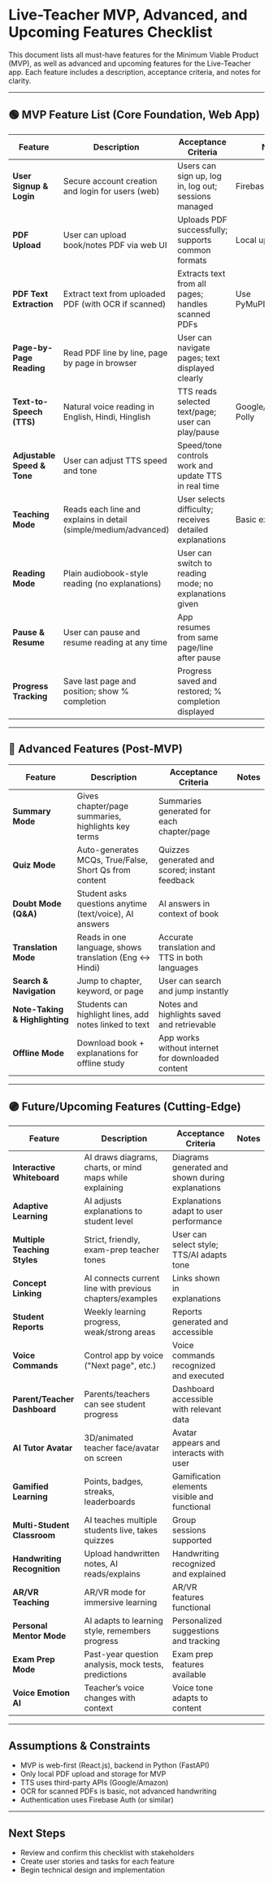 
# Live-Teacher MVP, Advanced, and Upcoming Features Checklist

This document lists all must-have features for the Minimum Viable Product (MVP), as well as advanced and upcoming features for the Live-Teacher app. Each feature includes a description, acceptance criteria, and notes for clarity.

---

## 🟢 MVP Feature List (Core Foundation, Web App)

| Feature                        | Description                                                      | Acceptance Criteria                                      | Notes                |
|------------------------------- |------------------------------------------------------------------|----------------------------------------------------------|----------------------|
| **User Signup & Login**        | Secure account creation and login for users (web)                | Users can sign up, log in, log out; sessions managed     | Firebase Auth        |
| **PDF Upload**                 | User can upload book/notes PDF via web UI                        | Uploads PDF successfully; supports common formats        | Local upload only    |
| **PDF Text Extraction**        | Extract text from uploaded PDF (with OCR if scanned)             | Extracts text from all pages; handles scanned PDFs       | Use PyMuPDF/pdfminer |
| **Page-by-Page Reading**       | Read PDF line by line, page by page in browser                   | User can navigate pages; text displayed clearly          |                      |
| **Text-to-Speech (TTS)**       | Natural voice reading in English, Hindi, Hinglish                | TTS reads selected text/page; user can play/pause        | Google/Amazon Polly  |
| **Adjustable Speed & Tone**    | User can adjust TTS speed and tone                               | Speed/tone controls work and update TTS in real time     |                      |
| **Teaching Mode**              | Reads each line and explains in detail (simple/medium/advanced)  | User selects difficulty; receives detailed explanations  | Basic explanations   |
| **Reading Mode**               | Plain audiobook-style reading (no explanations)                  | User can switch to reading mode; no explanations given   |                      |
| **Pause & Resume**             | User can pause and resume reading at any time                    | App resumes from same page/line after pause              |                      |
| **Progress Tracking**          | Save last page and position; show % completion                   | Progress saved and restored; % completion displayed      |                      |

---

## 🔵 Advanced Features (Post-MVP)

| Feature                        | Description                                                      | Acceptance Criteria                                      | Notes                |
|------------------------------- |------------------------------------------------------------------|----------------------------------------------------------|----------------------|
| **Summary Mode**               | Gives chapter/page summaries, highlights key terms               | Summaries generated for each chapter/page                |                      |
| **Quiz Mode**                  | Auto-generates MCQs, True/False, Short Qs from content           | Quizzes generated and scored; instant feedback           |                      |
| **Doubt Mode (Q&A)**           | Student asks questions anytime (text/voice), AI answers          | AI answers in context of book                            |                      |
| **Translation Mode**           | Reads in one language, shows translation (Eng ↔ Hindi)           | Accurate translation and TTS in both languages           |                      |
| **Search & Navigation**        | Jump to chapter, keyword, or page                                | User can search and jump instantly                       |                      |
| **Note-Taking & Highlighting** | Students can highlight lines, add notes linked to text           | Notes and highlights saved and retrievable               |                      |
| **Offline Mode**               | Download book + explanations for offline study                   | App works without internet for downloaded content        |                      |

---

## 🟣 Future/Upcoming Features (Cutting-Edge)

| Feature                        | Description                                                      | Acceptance Criteria                                      | Notes                |
|------------------------------- |------------------------------------------------------------------|----------------------------------------------------------|----------------------|
| **Interactive Whiteboard**     | AI draws diagrams, charts, or mind maps while explaining         | Diagrams generated and shown during explanations         |                      |
| **Adaptive Learning**          | AI adjusts explanations to student level                         | Explanations adapt to user performance                   |                      |
| **Multiple Teaching Styles**   | Strict, friendly, exam-prep teacher tones                       | User can select style; TTS/AI adapts tone                |                      |
| **Concept Linking**            | AI connects current line with previous chapters/examples         | Links shown in explanations                              |                      |
| **Student Reports**            | Weekly learning progress, weak/strong areas                     | Reports generated and accessible                         |                      |
| **Voice Commands**             | Control app by voice ("Next page", etc.)                        | Voice commands recognized and executed                   |                      |
| **Parent/Teacher Dashboard**   | Parents/teachers can see student progress                       | Dashboard accessible with relevant data                  |                      |
| **AI Tutor Avatar**            | 3D/animated teacher face/avatar on screen                       | Avatar appears and interacts with user                   |                      |
| **Gamified Learning**          | Points, badges, streaks, leaderboards                           | Gamification elements visible and functional             |                      |
| **Multi-Student Classroom**    | AI teaches multiple students live, takes quizzes                | Group sessions supported                                 |                      |
| **Handwriting Recognition**    | Upload handwritten notes, AI reads/explains                     | Handwriting recognized and explained                     |                      |
| **AR/VR Teaching**             | AR/VR mode for immersive learning                               | AR/VR features functional                                |                      |
| **Personal Mentor Mode**       | AI adapts to learning style, remembers progress                  | Personalized suggestions and tracking                    |                      |
| **Exam Prep Mode**             | Past-year question analysis, mock tests, predictions             | Exam prep features available                             |                      |
| **Voice Emotion AI**           | Teacher’s voice changes with context                            | Voice tone adapts to content                             |                      |

---

## Assumptions & Constraints
- MVP is web-first (React.js), backend in Python (FastAPI)
- Only local PDF upload and storage for MVP
- TTS uses third-party APIs (Google/Amazon)
- OCR for scanned PDFs is basic, not advanced handwriting
- Authentication uses Firebase Auth (or similar)

---

## Next Steps
- Review and confirm this checklist with stakeholders
- Create user stories and tasks for each feature
- Begin technical design and implementation
